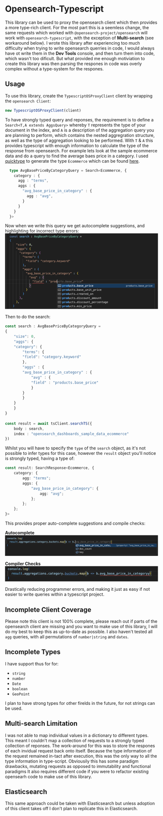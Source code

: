 

# Opensearch-Typescript

This library can be used to proxy the opensearch client which then provides a more type-rich client. For the most part this is a seemless change, the same requests which worked with `@opensearch-project/opensearch` will work with `opensearch-typescript`, with the exception of **Multi-search** (see workaround below). I wrote this library after experiencing too much difficulty when trying to write opensearch querries in code, I would always have ot write them in the **Dev Tools** console, and then turn them into code, which wasn't too dificult. But what provided me enough motiviation to create this library was then parsing the respones in code was overly complex without a type-system for the respones.

## Usage
To use this library, create the `TypescriptOSProxyClient` client by wrapping the `opensearch Client`:
```typescript
new TypescriptOSProxyClient(client)
```

To have strongly typed query and reponses, the requirement is to define a `Search<T,A extends AggsQuery>` whereby `T` represents the type of your document in the index, and `A` is a description of the aggregation query you are planning to perform, which contains the nested aggregration structure, as well as the type of aggregation looking to be performed. With `T` & `A` this provides typescript with enough information to calculate the type of the response from opensearch. For example lets look at the sample ecommerce data and do a query to find the average baes price in a category. I used [quicktype](https://quicktype.io/) to generate the type `Ecommerce` which can be found [here](docs/files/Ecommerce.ts).

```typescript
  type AvgBasePriceByCategoryQuery = Search<Ecommerce, {
    category : {
      agg : "terms",
      aggs : {
        "avg_base_price_in_category" : {
          agg : "avg",
        }
      }
    }
  }>
```

Now when we write this query we get autocomplete suggestions, and highlighting for incorrect type errors:
![screenshot](docs/images/screenshot1.png)

Then to do the search:

```typescript
const search : AvgBasePriceByCategoryQuery = 
{
    "size": 0,
    "aggs": {
    "category": {
        "terms": {
        "field": "category.keyword"
        },
        "aggs" : {
        "avg_base_price_in_category" : {
            "avg" : {
            "field" : "products.base_price"
            }
        }
        }
    }
    }
}

const result = await tsClient.searchTS({
    body : search,
    index : "opensearch_dashboards_sample_data_ecommerce"
})
```
Whilst you will have to specify the `type` of the `search` object, as it's not possible to infer types for this case, however the `result` object you'll notice is strongly typed, having a type of:
``` typescript
const result: SearchResponse<Ecommerce, {
    category: {
        agg: "terms";
        aggs: {
            "avg_base_price_in_category": {
                agg: "avg";
            };
        };
    };
}>
```
This provides proper auto-complete suggestions and compile checks:

**Autocomplete**
![screenshot](docs/images/screenshot2.png)

**Compiler Checks**
![screenshot](docs/images/screenshot3.png)

Drastically reducing programmer errors, and making it just as easy if not easier to write queries within a typescript project.


## Incomplete Client Coverage
Please note this client is not 100% complete, please reach out if parts of the opensearch client are missing and you want to make use of this library, I will do my best to keep this as up-to-date as possible. I also haven't tested all `agg` queries, with all permutations of `number|string` and `dates`.

## Incomplete Types
I have support thus for for:
 - `string`
 - `number`
 - `Date`
 - `boolean`
 - `GeoPoint`

I plan to have strong types for other firelds in the future, for not strings can be used.

## Multi-search Limitation
I was not able to map individual values in a dictionary to different types. This meant I couldn't map a collection of requests to a strongly typed collection of reponses. The work-around for this was to store the respones of each invidual request back onto itself. Because the type information of the request remained in-tact after execution, this was the only way to all the type information in type-script. Obviousily this has some paradigm drawbacks, mutating requests as opposed to immutability and functional paradigms It also requires different code if you were to refactor existing opensearh code to make use of this library.



## Elasticsearch
This same approach could be taken with Elasticsearch but unless adoption of this client takes off I don't plan to replicate this in Elasticsearch.